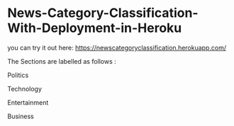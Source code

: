 # News-Category-Classification-With-Deployment-in-Heroku

you can try it out here: https://newscategoryclassification.herokuapp.com/

The Sections are labelled as follows : 
<p> Politics
<p> Technology
<p> Entertainment
<p> Business 
